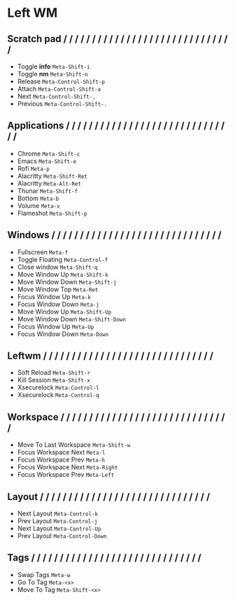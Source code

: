 # Left WM

## Scratch pad / / / / / / / / / / / / / / / / / / / / / / / / / / / / / / 

- Toggle **info** ```Meta-Shift-i```
- Toggle **nm** ```Meta-Shift-n```
- Release ```Meta-Control-Shift-p```
- Attach ```Meta-Control-Shift-a```
- Next ```Meta-Control-Shift-,```
- Previous ```Meta-Control-Shift-.```

## Applications / / / / / / / / / / / / / / / / / / / / / / / / / / / / / / 

- Chrome ```Meta-Shift-c```
- Emacs ```Meta-Shift-e```
- Rofi ```Meta-p```
- Alacritty ```Meta-Shift-Ret```
- Alacritty ```Meta-Alt-Ret```
- Thunar ```Meta-Shift-f```
- Bottom ```Meta-b```
- Volume ```Meta-v```
- Flameshot ```Meta-Shift-p```

## Windows / / / / / / / / / / / / / / / / / / / / / / / / / / / / / / 

- Fullscreen ```Meta-f```
- Toggle Floating ```Meta-Control-f```
- Close window ```Meta-Shift-q```
- Move Window Up ```Meta-Shift-k```
- Move Window Down ```Meta-Shift-j```
- Move Window Top ```Meta-Ret```
- Focus Window Up ```Meta-k```
- Focus Window Down ```Meta-j```
- Move Window Up ```Meta-Shift-Up```
- Move Window Down ```Meta-Shift-Down```
- Focus Window Up ```Meta-Up```
- Focus Window Down ```Meta-Down```

## Leftwm / / / / / / / / / / / / / / / / / / / / / / / / / / / / / / 

- Soft Reload ```Meta-Shift-r```
- Kill Session ```Meta-Shift-x```
- Xsecurelock ```Meta-Control-l```
- Xsecurelock ```Meta-Control-q```

## Workspace / / / / / / / / / / / / / / / / / / / / / / / / / / / / / / 

- Move To Last Workspace ```Meta-Shift-w```
- Focus Workspace Next ```Meta-l```
- Focus Workspace Prev ```Meta-h```
- Focus Workspace Next ```Meta-Right```
- Focus Workspace Prev ```Meta-Left```

## Layout / / / / / / / / / / / / / / / / / / / / / / / / / / / / / / 

- Next Layout ```Meta-Control-k```
- Prev Layout ```Meta-Control-j```
- Next Layout ```Meta-Control-Up```
- Prev Layout ```Meta-Control-Down```

## Tags / / / / / / / / / / / / / / / / / / / / / / / / / / / / / / 

- Swap Tags ```Meta-w```
- Go To Tag ```Meta-<x>```
- Move To Tag ```Meta-Shift-<x>```
